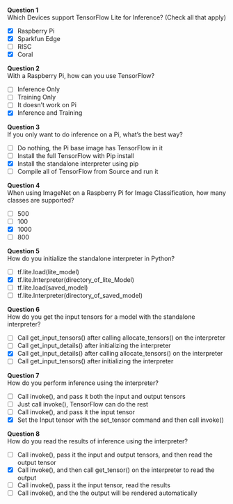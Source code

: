 **Question 1**<br>
Which Devices support TensorFlow Lite for Inference? (Check all that apply)
- [x] Raspberry Pi
- [x] Sparkfun Edge
- [ ] RISC
- [x] Coral

**Question 2**<br>
With a Raspberry Pi, how can you use TensorFlow?
- [ ] Inference Only
- [ ] Training Only
- [ ] It doesn’t work on Pi
- [x] Inference and Training

**Question 3**<br>
If you only want to do inference on a Pi, what’s the best way?
- [ ] Do nothing, the Pi base image has TensorFlow in it
- [ ] Install the full TensorFlow with Pip install
- [x] Install the standalone interpreter using pip
- [ ] Compile all of TensorFlow from Source and run it

**Question 4**<br>
When using ImageNet on a Raspberry Pi for Image Classification, how many classes are supported?
- [ ] 500
- [ ] 100
- [x] 1000
- [ ] 800

**Question 5**<br>
How do you initialize the standalone interpreter in Python?
- [ ] tf.lite.load(lite_model)
- [x] tf.lite.Interpreter(directory_of_lite_Model)
- [ ] tf.lite.load(saved_model)
- [ ] tf.lite.Interpreter(directory_of_saved_model)

**Question 6**<br>
How do you get the input tensors for a model with the standalone interpreter?
- [ ] Call get_input_tensors() after calling allocate_tensors() on the interpreter
- [ ] Call get_input_details() after initializing the interpreter
- [x] Call get_input_details() after calling allocate_tensors() on the interpreter       
- [ ] Call get_input_tensors() after initializing the interpreter

**Question 7**<br>
How do you perform inference using the interpreter?
- [ ] Call invoke(), and pass it both the input and output tensors
- [ ] Just call invoke(), TensorFlow can do the rest
- [ ] Call invoke(), and pass it the input tensor
- [x] Set the Input tensor with the set_tensor command and then call invoke()

**Question 8**<br>
How do you read the results of inference using the interpreter?
- [ ] Call invoke(), pass it the input and output tensors, and then read the output tensor
- [x] Call invoke(), and then call get_tensor() on the interpreter to read the output
- [ ] Call invoke(), pass it the input tensor, read the results
- [ ] Call invoke(), and the the output will be rendered automatically

